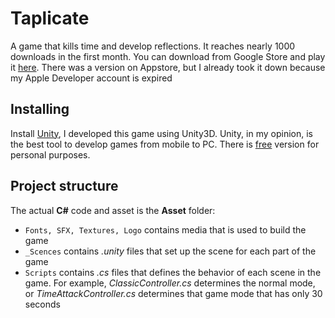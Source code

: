 # Taplicate
A game that kills time and develop reflections. It reaches nearly 1000 downloads in the first month. You can download from Google Store and play it [here](https://play.google.com/store/apps/details?id=com.HungVu.Taplicate). There was a version on Appstore, but I already took it down  because my Apple Developer account is expired

## Installing
Install [Unity](https://unity3d.com/), I developed this game using Unity3D. Unity, in my opinion, is the best tool to develop games from mobile to PC. There is [free](https://store.unity.com/products/unity-personal) version for personal purposes.


## Project structure
The actual **C#** code and asset is the **Asset** folder:
* `Fonts, SFX, Textures, Logo` contains media that is used to build the game
* `_Scences` contains *.unity* files that set up the scene for each part of the game
* `Scripts` contains *.cs* files that defines the behavior of each scene in the game. For example, *ClassicController.cs* determines the normal mode, or *TimeAttackController.cs* determines that game mode that has only 30 seconds 
